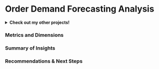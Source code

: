 # Order Demand Forecasting Analysis

<details>
<summary><b>Check out my other projects!</b></summary>
  
[Movie Recommender](https://github.com/lexie21/movierecommender)
[Loan Defaulter](https://github.com/lexie21/loandefaulter)

</details>

<h3>Metrics and Dimensions</h3>


<h3>Summary of Insights</h3>

<h3>Recommendations & Next Steps</h3>
